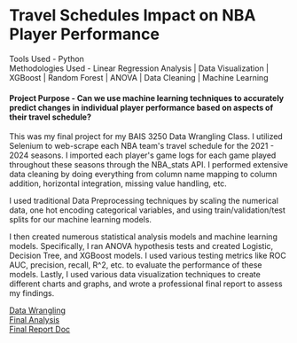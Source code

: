 # Travel Schedules Impact on NBA Player Performance

Tools Used - Python <br />
Methodologies Used - Linear Regression Analysis \| Data Visualization \| XGBoost \| Random Forest \| ANOVA \| Data Cleaning \| Machine Learning

#### Project Purpose - Can we use machine learning techniques to accurately predict changes in individual player performance based on aspects of their travel schedule?

This was my final project for my BAIS 3250 Data Wrangling Class. I utilized Selenium to web-scrape each NBA team's travel schedule for the 2021 - 2024 seasons. I imported each player's game logs for each game played throughout these seasons through the NBA_stats API. I performed extensive data cleaning by doing everything from column name mapping to column addition, horizontal integration, missing value handling, etc. 

I used traditional Data Preprocessing techniques by scaling the numerical data, one hot encoding categorical variables, and using train/validation/test splits for our machine learning models.

I then created numerous statistical analysis models and machine learning models. Specifically, I ran ANOVA hypothesis tests and created Logistic, Decision Tree, and XGBoost models. I used various testing metrics like ROC AUC, precision, recall, R^2, etc. to evaluate the performance of these models. Lastly, I used various data visualization techniques to create different charts and graphs, and wrote a professional final report to assess my findings. 


[Data Wrangling]() <br />
[Final Analysis](https://github.com/evanhaines/evanhaines.github.io/blob/409fde426caaf316116b13d0c978cad81535e21c/pages/BAIS_3250_%20Final_Analysis.ipynb) <br />
[Final Report Doc](https://github.com/evanhaines/evanhaines.github.io/blob/749b76cefcda7409c60ceeb201dcd9b7abdc8e8b/pages/BAIS%203250%20Final%20Report.docx)
